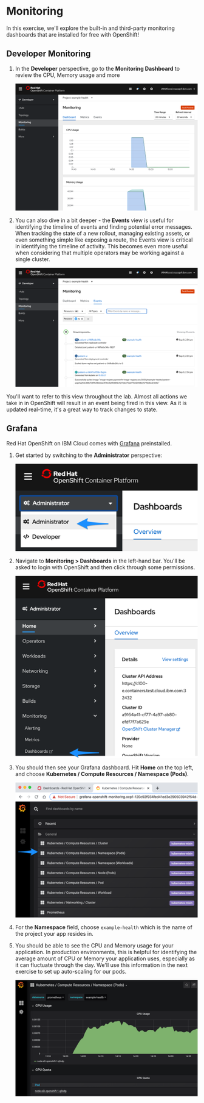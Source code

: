 # Monitoring

In this exercise, we'll explore the built-in and third-party monitoring dashboards that are installed for free with OpenShift!

## Developer Monitoring

1. In the **Developer** perspective, go to the **Monitoring Dashboard** to review the CPU, Memory usage and more

    ![Monitoring Dashboard](../assets/monitoring-dashboard.png)

2. You can also dive in a bit deeper - the **Events** view is useful for identifying the timeline of events and finding potential error messages. When tracking the state of a new rollout, managing existing assets, or even something simple like exposing a route, the Events view is critical in identifying the timeline of activity. This becomes even more useful when considering that multiple operators may be working against a single cluster.

    ![Monitoring Events](../assets/monitoring-events.png)

You'll want to refer to this view throughout the lab. Almost all actions we take in in OpenShift will result in an event being fired in this view. As it is updated real-time, it's a great way to track changes to state.

## Grafana

Red Hat OpenShift on IBM Cloud comes with [Grafana](https://grafana.com/) preinstalled.

1. Get started by switching to the **Administrator** perspective:

    ![Administrator Perspective](../assets/ocp43-adminview.png)

2. Navigate to **Monitoring > Dashboards** in the left-hand bar. You'll be asked to login with OpenShift and then click through some permissions.

    ![Monitoring Dashboards](../assets/ocp43-monitoring-dashboard.png)

3. You should then see your Grafana dashboard. Hit **Home** on the top left, and choose **Kubernetes / Compute Resources / Namespace (Pods)**.

    ![Grafana](../assets/ocp43-grafana.png)

4. For the **Namespace** field, choose `example-health` which is the name of the project your app resides in.

5. You should be able to see the CPU and Memory usage for your application. In production environments, this is helpful for identifying the average amount of CPU or Memory your application uses, especially as it can fluctuate through the day. We'll use this information in the next exercise to set up auto-scaling for our pods.

    ![Grafana also project](../assets/ocp43-grafana-cpu.png)
